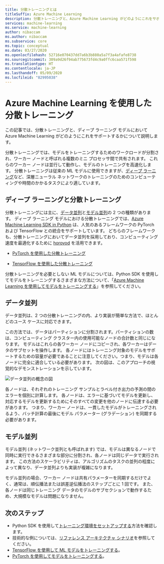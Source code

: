 ```yaml
---
title: 分散トレーニングとは
titleSuffix: Azure Machine Learning
description: 分散トレーニングと、Azure Machine Learning がどのようにこれをサポートするかについて説明します。
services: machine-learning
ms.service: machine-learning
author: nibaccam
ms.author: nibaccam
ms.subservice: core
ms.topic: conceptual
ms.date: 03/27/2020
ms.openlocfilehash: 52716e070437dd7a6b3b880a5a7f3a4afafe8738
ms.sourcegitcommit: 309a9d26f94ab775673fd4c9a0ffc6caa571f598
ms.translationtype: HT
ms.contentlocale: ja-JP
ms.lasthandoff: 05/09/2020
ms.locfileid: "82995038"
---
```

# <a name="distributed-training-with-azure-machine-learning"></a>Azure Machine Learning を使用した分散トレーニング

この記事では、分散トレーニングと、ディープ ラーニング モデルにおいて Azure Machine Learning がどのようにこれをサポートするかについて説明します。 

分散トレーニングでは、モデルをトレーニングするためのワークロードが分割され、ワーカー ノードと呼ばれる複数のミニ プロセッサ間で共有されます。 これらのワーカー ノードは並行して動作し、モデルのトレーニングを高速化します。 分散トレーニングは従来の ML モデルに使用できますが、[ディープ ラーニング](concept-deep-learning-vs-machine-learning.md)など、深層ニューラル ネットワークのトレーニングのためのコンピューティングや時間のかかるタスクにより適しています。 

## <a name="deep-learning-and-distributed-training"></a>ディープ ラーニングと分散トレーニング 

分散トレーニングには主に、[データ並列](#data-parallelism)と[モデル並列](#model-parallelism)の 2 つの種類があります。 ディープ ラーニング モデルにおける分散トレーニングでは、[Azure Machine Learning SDK in Python](https://docs.microsoft.com/python/api/overview/azure/ml/intro?view=azure-ml-py) は、人気のあるフレームワークの PyTorch および TensorFlow との統合をサポートしています。 どちらのフレームワークも、分散トレーニングにおいてデータ並列を採用しており、コンピューティング速度を最適化するために [horovod](https://horovod.readthedocs.io/en/latest/summary_include.html) を活用できます。 

* [PyTorch を使用した分散トレーニング](how-to-train-pytorch.md#distributed-training)

* [TensorFlow を使用した分散トレーニング](how-to-train-tensorflow.md#distributed-training)

分散トレーニングを必要としない ML モデルについては、Python SDK を使用してモデルをトレーニングするさまざまな方法について、「[Azure Machine Learning を使用してモデルをトレーニングする](concept-train-machine-learning-model.md#python-sdk)」を参照してください。

## <a name="data-parallelism"></a>データ並列

データ並列は、2 つの分散トレーニングの内、より実装が簡単な方法で、ほとんどのユース ケースに対応できます。

この方法では、データはパーティションに分割されます。パーティションの数は、コンピューティング クラスター内の使用可能なノードの合計数と同じになります。 モデルはこれらの各ワーカー ノードにコピーされ、各ワーカーはデータのサブセットを操作します。 各ノードにはトレーニング対象のモデルをサポートするための容量が必要であることに注意してください。つまり、モデルは各ノードに完全に適合している必要があります。 次の図は、このアプローチの視覚的なデモンストレーションを示しています。

![データ並列の概念の図](./media/concept-distributed-training/distributed-training.svg)

各ノードは、それぞれのトレーニング サンプルとラベル付き出力の予測の間のエラーを個別に計算します。 各ノードは、エラーに基づいてモデルを更新し、対応するモデルを更新するためにそのすべての変更を他のノードに伝達する必要があります。 つまり、ワーカー ノードは、一貫したモデルがトレーニングされるよう、バッチ計算の最後にモデル パラメーター (グラデーション) を同期する必要があります。 

## <a name="model-parallelism"></a>モデル並列

モデル並列 (ネットワーク並列とも呼ばれます) では、モデルは異なるノードで同時に実行できるさまざまな部分に分割され、各ノードは同じデータで実行されます。 この方法のスケーラビリティは、アルゴリズムのタスクの並列の程度によって異なり、データ並列よりも実装が複雑になります。 

モデル並列の場合、ワーカー ノードは共有パラメーターを同期するだけでよく、通常は、順伝播法または誤差逆伝播法のステップごとに 1 回です。 また、各ノードは同じトレーニング データのモデルのサブセクションで動作するため、大規模なモデルは問題になりません。

## <a name="next-steps"></a>次のステップ

* Python SDK を使用して[トレーニング環境をセットアップする](how-to-set-up-training-targets.md)方法を確認します。
* 技術的な例については、[リファレンス アーキテクチャ シナリオ](https://docs.microsoft.com/azure/architecture/reference-architectures/ai/training-deep-learning)を参照してください。
* [TensorFlow を使用して ML モデルをトレーニングする](how-to-train-tensorflow.md)。
* [PyTorch を使用してモデルをトレーニングする](how-to-train-pytorch.md)。 